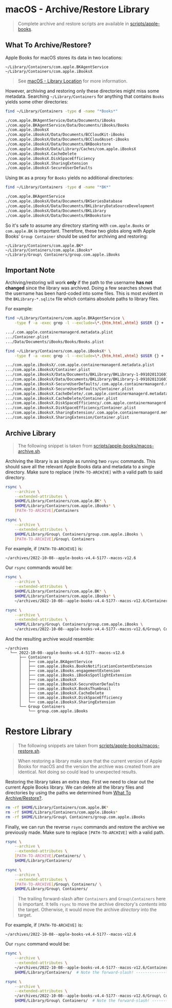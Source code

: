 # macOS - Archive/Restore Library

> <i class="fa fa-info-circle"></i> Complete archive and restore scripts are available in
> [scripts/apple-books][scripts].

<!-- TODO: Add a paragraph on what the goal of archiving is. -->

## What To Archive/Restore?

Apple Books for macOS stores its data in two locations:

```plaintext
~/Library/Containers/com.apple.BKAgentService
~/Library/Containers/com.apple.iBooksX
```

> <i class="fa fa-info-circle"></i> See [macOS - Library Location][macos-library-location] for more
> information.

However, archiving and restoring only these directories might miss some metadata. Searching
`~/Library/Containers` for anything that contains `Books` yields some other directories:

```bash
find ~/Library/Containers -type d -name "*Books*"

./com.apple.BKAgentService/Data/Documents/iBooks
./com.apple.BKAgentService/Data/Documents/iBooks/Books
./com.apple.iBooksX
./com.apple.iBooksX/Data/Documents/BCCloudKit-iBooks
./com.apple.iBooksX/Data/Documents/BCCloudAsset-iBooks
./com.apple.iBooksX/Data/Documents/BKBookstore
./com.apple.iBooksX/Data/Library/Caches/com.apple.iBooksX
./com.apple.iBooksX.CacheDelete
./com.apple.iBooksX.DiskSpaceEfficiency
./com.apple.iBooksX.SharingExtension
./com.apple.iBooksX-SecureUserDefaults
```

Using `BK` as a proxy for `Books` yields no additional directories:

```bash
find ~/Library/Containers -type d -name "*BK*"

./com.apple.BKAgentService
./com.apple.iBooksX/Data/Documents/BKSeriesDatabase
./com.apple.iBooksX/Data/Documents/BKLibraryDataSourceDevelopment
./com.apple.iBooksX/Data/Documents/BKLibrary
./com.apple.iBooksX/Data/Documents/BKBookstore
```

So it's safe to assume any directory starting with `com.apple.Books` or `com.apple.BK` is important.
Therefore, these two globs along with Apple Books' `Group Container` should be used for archiving
and restoring:

```plaintext
~/Library/Containers/com.apple.BK*
~/Library/Containers/com.apple.iBooks*
~/Library/Group\ Containers/group.com.apple.iBooks
```

## <i class="fa fa-exclamation-circle"></i> Important Note

Archiving/restoring will work **only** if the path to the username **has not changed** since the
library was archived. Doing a few searches shows that the username has been hard-coded into some
files. This is most evident in the `BKLibrary-*.sqlite` file which contains absolute paths to
library files.

For example:

```bash
find ~/Library/Containers/com.apple.BKAgentService \
    -type f -a -exec grep -l --exclude=\*.{htm,html,xhtml} $USER {} +

.../.com.apple.containermanagerd.metadata.plist
.../Container.plist
.../Data/Documents/iBooks/Books/Books.plist
```

```bash
find ~/Library/Containers/com.apple.iBooksX* \
    -type f -a -exec grep -l --exclude=\*.{htm,html,xhtml} $USER {} +

.../com.apple.iBooksX/.com.apple.containermanagerd.metadata.plist
.../com.apple.iBooksX/Container.plist
.../com.apple.iBooksX/Data/Documents/BKLibrary/BKLibrary-1-091020131601.sqlite-wal
.../com.apple.iBooksX/Data/Documents/BKLibrary/BKLibrary-1-091020131601.sqlite
.../com.apple.iBooksX-SecureUserDefaults/.com.apple.containermanagerd.metadata.plist
.../com.apple.iBooksX-SecureUserDefaults/Container.plist
.../com.apple.iBooksX.CacheDelete/.com.apple.containermanagerd.metadata.plist
.../com.apple.iBooksX.CacheDelete/Container.plist
.../com.apple.iBooksX.DiskSpaceEfficiency/.com.apple.containermanagerd.metadata.plist
.../com.apple.iBooksX.DiskSpaceEfficiency/Container.plist
.../com.apple.iBooksX.SharingExtension/.com.apple.containermanagerd.metadata.plist
.../com.apple.iBooksX.SharingExtension/Container.plist
```

## Archive Library

> <i class="fa fa-info-circle"></i> The following snippet is taken from
> [scripts/apple-books/macos-archive.sh][script-macos-archive].

Archiving the library is as simple as running two `rsync` commands. This should save all the
relevant Apple Books data and metadata to a single directory. Make sure to replace
`[PATH-TO-ARCHIVE]` with a valid path to said directory.

```bash
rsync \
    --archive \
    --extended-attributes \
    $HOME/Library/Containers/com.apple.BK* \
    $HOME/Library/Containers/com.apple.iBooks* \
    [PATH-TO-ARCHIVE]/Containers

rsync \
    --archive \
    --extended-attributes \
    $HOME/Library/Group\ Containers/group.com.apple.iBooks \
    [PATH-TO-ARCHIVE]/Group\ Containers
```

For example, if `[PATH-TO-ARCHIVE]` is:

```plaintext
~/archives/2022-10-08--apple-books-v4.4-5177--macos-v12.6
```

Our `rsync` commands would be:

```bash
rsync \
    --archive \
    --extended-attributes \
    $HOME/Library/Containers/com.apple.BK* \
    $HOME/Library/Containers/com.apple.iBooks* \
    ~/archives/2022-10-08--apple-books-v4.4-5177--macos-v12.6/Containers

rsync \
    --archive \
    --extended-attributes \
    $HOME/Library/Group\ Containers/group.com.apple.iBooks \
    ~/archives/2022-10-08--apple-books-v4.4-5177--macos-v12.6/Group\ Containers
```

And the resulting archive would resemble:

```plaintext
~/archives
  └── 2022-10-08--apple-books-v4.4-5177--macos-v12.6
      ├── Containers
      │   ├── com.apple.BKAgentService
      │   ├── com.apple.iBooks.BooksNotificationContentExtension
      │   ├── com.apple.iBooks.engagementExtension
      │   ├── com.apple.iBooks.iBooksSpotlightExtension
      │   ├── com.apple.iBooksX
      │   ├── com.apple.iBooksX-SecureUserDefaults
      │   ├── com.apple.iBooksX.BooksThumbnail
      │   ├── com.apple.iBooksX.CacheDelete
      │   ├── com.apple.iBooksX.DiskSpaceEfficiency
      │   └── com.apple.iBooksX.SharingExtension
      └── Group Containers
          └── group.com.apple.iBooks
```

# Restore Library

> <i class="fa fa-info-circle"></i> The following snippets are taken from
> [scripts/apple-books/macos-restore.sh][script-macos-restore].

> <i class="fa fa-exclamation-circle"></i> When restoring a library make sure that the current
> version of Apple Books for macOS and the version the archive was created from are identical. Not
> doing so could lead to unexpected results.

Restoring the library takes an extra step. First we need to clear out the current Apple Books
library. We can delete all the library files and directories by using the paths we determined from
[What To Archive/Restore?](#what-to-archiverestore).

```bash
rm -rf $HOME/Library/Containers/com.apple.BK*
rm -rf $HOME/Library/Containers/com.apple.iBooks*
rm -rf $HOME/Library/Group\ Containers/group.com.apple.iBooks
```

Finally, we can run the reverse `rsync` commands and restore the archive we previously made. Make
sure to replace `[PATH-TO-ARCHIVE]` with a valid path.

```bash
rsync \
    --archive \
    --extended-attributes \
    [PATH-TO-ARCHIVE]/Containers/ \
    $HOME/Library/Containers/

rsync \
    --archive \
    --extended-attributes \
    [PATH-TO-ARCHIVE]/Group\ Containers/ \
    $HOME/Library/Group\ Containers/
```

> <i class="fa fa-exclamation-circle"></i> The trailing forward-slash after `Containers` and
> `Group\Containers` here is important. It tells `rsync` to move the archive directory's _contents_
> into the target. Otherwise, it would move the archive _directory_ into the target.

For example, if `[PATH-TO-ARCHIVE]` is:

```plaintext
~/archives/2022-10-08--apple-books-v4.4-5177--macos-v12.6
```

Our `rsync` command would be:

```bash
rsync \
    --archive \
    --extended-attributes \
    ~/archives/2022-10-08--apple-books-v4.4-5177--macos-v12.6/Containers/ \
    $HOME/Library/Containers/  # Note the forward-slash! ---------------^

rsync \
    --archive \
    --extended-attributes \
    ~/archives/2022-10-08--apple-books-v4.4-5177--macos-v12.6/Group\ Containers/ \
    $HOME/Library/Group\ Containers/  # Note the forward-slash! ---------------^
```

[macos-library-location]: /apple-books/macos/library-location.md
[scripts]: https://github.com/tnahs/readstor/tree/main/scripts/apple-books/
[script-macos-restore]: https://github.com/tnahs/readstor/tree/main/scripts/apple-books/macos-restore.sh
[script-macos-archive]: https://github.com/tnahs/readstor/tree/main/scripts/apple-books/macos-archive.sh
